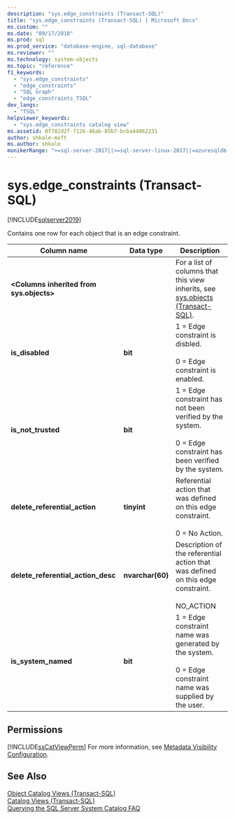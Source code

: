 ```yaml
---
description: "sys.edge_constraints (Transact-SQL)"
title: "sys.edge_constraints (Transact-SQL) | Microsoft Docs"
ms.custom: ""
ms.date: "09/17/2018"
ms.prod: sql
ms.prod_service: "database-engine, sql-database"
ms.reviewer: ""
ms.technology: system-objects
ms.topic: "reference"
f1_keywords: 
  - "sys.edge_constraints"
  - "edge_constraints"
  - "SQL Graph"
  - "edge_constraints_TSQL"
dev_langs: 
  - "TSQL"
helpviewer_keywords: 
  - "sys.edge_constraints catalog view"
ms.assetid: 0f782d2f-7126-46ab-85b7-bcba44862231
author: shkale-msft
ms.author: shkale
monikerRange: ">=sql-server-2017||>=sql-server-linux-2017||=azuresqldb-mi-current"
---
```

# sys.edge_constraints (Transact-SQL)
[!INCLUDE[sqlserver2019](../../includes/applies-to-version/sqlserver2019.md)]

Contains one row for each object that is an edge constraint. 
  
|Column name|Data type|Description|  
|-----------------|---------------|-----------------|  
|**\<Columns inherited from sys.objects>**||For a list of columns that this view inherits, see [sys.objects &#40;Transact-SQL&#41;](../../relational-databases/system-catalog-views/sys-objects-transact-sql.md).|  
|**is_disabled**|**bit**|1 = Edge constraint is disbled.<br /><br /> 0 = Edge constraint is enabled.|  
|**is_not_trusted**|**bit**|1 = Edge constraint has not been verified by the system.<br /><br /> 0 = Edge constraint has been verified by the system.|  
|**delete_referential_action**|**tinyint**|Referential action that was defined on this edge constraint.<br /><br />0 = No Action.|  
|**delete_referential_action_desc**|**nvarchar(60)**|Description of the referential action that was defined on this edge constraint.<br /><br />NO_ACTION|  
|**is_system_named**|**bit**|1 = Edge constraint name was generated by the system.<br /><br />0 = Edge constraint name was supplied by the user.|  
  
## Permissions  
 [!INCLUDE[ssCatViewPerm](../../includes/sscatviewperm-md.md)] For more information, see [Metadata Visibility Configuration](../../relational-databases/security/metadata-visibility-configuration.md).  
  
## See Also  
 [Object Catalog Views &#40;Transact-SQL&#41;](../../relational-databases/system-catalog-views/object-catalog-views-transact-sql.md)   
 [Catalog Views &#40;Transact-SQL&#41;](../../relational-databases/system-catalog-views/catalog-views-transact-sql.md)   
 [Querying the SQL Server System Catalog FAQ](../../relational-databases/system-catalog-views/querying-the-sql-server-system-catalog-faq.md)  
  
  
